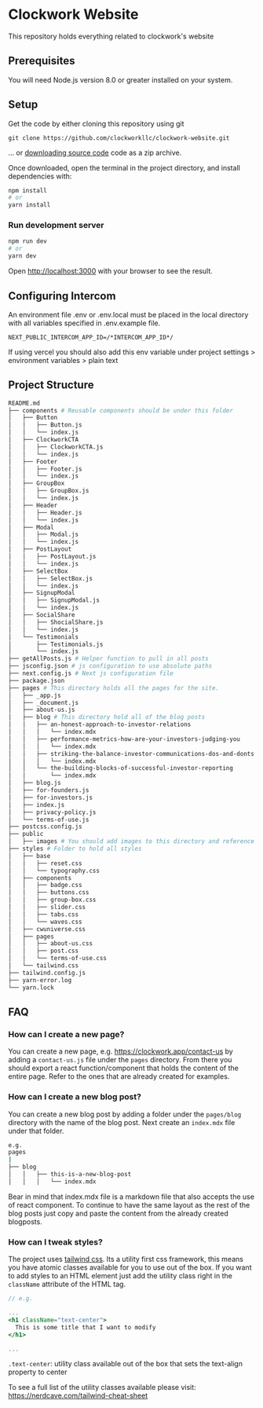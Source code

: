# Clockwork Website
This repository holds everything related to clockwork's website
## Prerequisites
You will need Node.js version 8.0 or greater installed on your system.
## Setup

Get the code by either cloning this repository using git

```
git clone https://github.com/clockworkllc/clockwork-website.git
```

... or [downloading source code](https://github.com/clockworkllc/clockwork-website.git) code as a zip archive.

Once downloaded, open the terminal in the project directory, and install dependencies with:


```bash
npm install
# or
yarn install
```

### Run development server
```bash
npm run dev
# or
yarn dev
```

Open [http://localhost:3000](http://localhost:3000) with your browser to see the result.


## Configuring Intercom
An environment file .env or .env.local must be placed in the local directory with all variables specified in .env.example file.

```
NEXT_PUBLIC_INTERCOM_APP_ID=/*INTERCOM_APP_ID*/
```

If using vercel you should also add this env variable under project settings > environment variables > plain text 

## Project Structure

```bash
README.md
├── components # Reusable components should be under this folder 
│   ├── Button
│   │   ├── Button.js
│   │   └── index.js
│   ├── ClockworkCTA
│   │   ├── ClockworkCTA.js
│   │   └── index.js
│   ├── Footer
│   │   ├── Footer.js
│   │   └── index.js
│   ├── GroupBox
│   │   ├── GroupBox.js
│   │   └── index.js
│   ├── Header
│   │   ├── Header.js
│   │   └── index.js
│   ├── Modal
│   │   ├── Modal.js
│   │   └── index.js
│   ├── PostLayout
│   │   ├── PostLayout.js
│   │   └── index.js
│   ├── SelectBox
│   │   ├── SelectBox.js
│   │   └── index.js
│   ├── SignupModal
│   │   ├── SignupModal.js
│   │   └── index.js
│   ├── SocialShare
│   │   ├── ShocialShare.js
│   │   └── index.js
│   └── Testimonials
│       ├── Testimonials.js
│       └── index.js
├── getAllPosts.js # Helper function to pull in all posts 
├── jsconfig.json # js configuration to use absolute paths 
├── next.config.js # Next js configuration file 
├── package.json
├── pages # This directory holds all the pages for the site. 
│   ├── _app.js
│   ├── _document.js
│   ├── about-us.js
│   ├── blog # This directory hold all of the blog posts 
│   │   ├── an-honest-approach-to-investor-relations
│   │   │   └── index.mdx
│   │   ├── performance-metrics-how-are-your-investors-judging-you
│   │   │   └── index.mdx
│   │   ├── striking-the-balance-investor-communications-dos-and-donts
│   │   │   └── index.mdx
│   │   └── the-building-blocks-of-successful-investor-reporting
│   │       └── index.mdx
│   ├── blog.js
│   ├── for-founders.js
│   ├── for-investors.js
│   ├── index.js
│   ├── privacy-policy.js
│   └── terms-of-use.js
├── postcss.config.js
├── public
│   ├── images # You should add images to this directory and reference them from code like this: src=" images/clockworkLogo.png"
├── styles # Folder to hold all styles 
│   ├── base
│   │   ├── reset.css
│   │   └── typography.css
│   ├── components
│   │   ├── badge.css
│   │   ├── buttons.css
│   │   ├── group-box.css
│   │   ├── slider.css
│   │   ├── tabs.css
│   │   └── waves.css
│   ├── cwuniverse.css
│   ├── pages
│   │   ├── about-us.css
│   │   ├── post.css
│   │   └── terms-of-use.css
│   └── tailwind.css
├── tailwind.config.js
├── yarn-error.log
└── yarn.lock
```

## FAQ
### How can I create a new page?
You can create a new page, e.g. https://clockwork.app/contact-us by adding a `contact-us.js` file under the `pages` directory. From there you should export a react function/component that holds the content of the entire page. Refer to the ones that are already created for examples.

### How can I create a new blog post?
You can create a new blog post by adding a folder under the `pages/blog` directory with the name of the blog post. Next create an `index.mdx` file under that folder.
```bash
e.g.
pages
|
├── blog 
│   │   ├── this-is-a-new-blog-post
│   │   │   └── index.mdx
```

Bear in mind that index.mdx file is a markdown file that also accepts the use of react component. To continue to have the same layout as the rest of the blog posts just copy and paste the content from the already created blogposts.

### How can I tweak styles?
The project uses [tailwind css](https://tailwindcss.com/docs). Its a utility first css framework, this means you have atomic classes available for you to use out of the box. If you want to add styles to an HTML element just add the utility class right in the `className` attribute of the HTML tag.

```jsx
// e.g.

...
<h1 className="text-center"> 
  This is some title that I want to modify 
</h1>

...
```
`.text-center`: utility class available out of the box that sets the text-align property to center

To see a full list of the utility classes available please visit:
https://nerdcave.com/tailwind-cheat-sheet